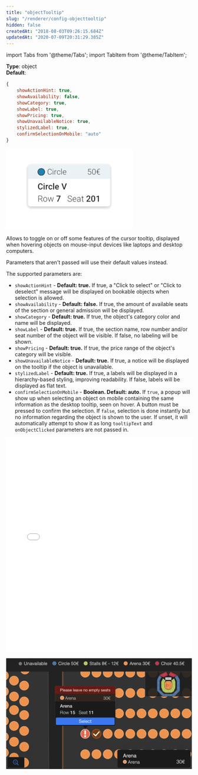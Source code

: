 ```yaml
---
title: "objectTooltip"
slug: "/renderer/config-objecttooltip"
hidden: false
createdAt: "2018-08-03T09:26:15.684Z"
updatedAt: "2020-07-09T20:31:29.385Z"
---
```


import Tabs from '@theme/Tabs';
import TabItem from '@theme/TabItem';

**Type**: object  
**Default**:  
```javascript
{
    showActionHint: true,
    showAvailability: false,
    showCategory: true,
    showLabel: true,
    showPricing: true,
    showUnavailableNotice: true,
    stylizedLabel: true,
    confirmSelectionOnMobile: "auto"
}
```


![tooltip-configurations.gif](/img/readme/tooltip-configurations.gif)

Allows to toggle on or off some features of the cursor tooltip, displayed when hovering objects on mouse-input devices like laptops and desktop computers.

Parameters that aren't passed will use their default values instead.

The supported parameters are:

- `showActionHint` - **Default: true.** If true, a "Click to select" or "Click to deselect" message will be displayed on bookable objects when selection is allowed.
- `showAvailability` - **Default: false.** If true, the amount of available seats of the section or general admission will be displayed.
- `showCategory` - **Default: true.** If true, the object's category color and name will be displayed.
- `showLabel` - **Default: true.** If true, the section name, row number and/or seat number of the object will be visible. If false, no labeling will be shown.
- `showPricing` - **Default: true.** If true, the price range of the object's category will be visible.
- `showUnavailableNotice` - **Default: true.** If true, a notice will be displayed on the tooltip if the object is unavailable.
- `stylizedLabel` - **Default: true.** If true, a labels will be displayed in a hierarchy-based styling, improving readability. If false, labels will be displayed as flat text.
- `confirmSelectionOnMobile` - **Boolean. Default: auto.** If `true`, a popup will show up when selecting an object on mobile containing the same information as the desktop tooltip, seen on hover. A button must be pressed to confirm the selection. If `false`, selection is done instantly but no information regarding the object is shown to the user. If unset, it will automatically attempt to show it as long `tooltipText` and `onObjectClicked` parameters are not passed in.

<iframe width="100%" height="580" src="//jsfiddle.net/seatsio/kt2xuf5m/embedded/js,html,result/" allowfullscreen="allowfullscreen" frameborder="0"></iframe>



![Screen Shot 2018-11-28 at 11.05.41 AM.png](/img/readme/Screen-Shot-2018-11-28-at-11.05.41-AM.png)

